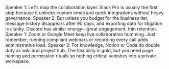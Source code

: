 Speaker 1: Let's map the collaboration layer. Slack Pro is usually the first stop because it unlocks custom emoji and quick
integrations without heavy governance.
Speaker 2: But unless you budget for the business tier, message history disappears after 90 days, and exporting data for
litigation is clunky. Discord has similar energy—great engagement, thin retention.
Speaker 1: Zoom or Google Meet keep live collaboration humming. Just remember, running compliant webinars or recording every call
adds administrative load.
Speaker 2: For knowledge, Notion or Coda do double duty as wiki and project hub. The flexibility is gold, but you need page naming
and permission rituals so nothing critical vanishes into a private workspace.
